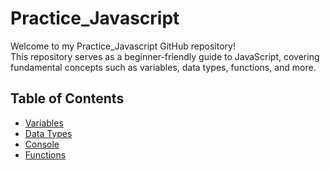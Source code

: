# Practice_Javascript

Welcome to my Practice_Javascript GitHub repository! <br>
This repository serves as a beginner-friendly guide to JavaScript, covering fundamental concepts such as variables, data types, functions, and more.
<br>
## Table of Contents
- [Variables](#variables)
- [Data Types](#data-types)
- [Console](#console)
- [Functions](#functions)

